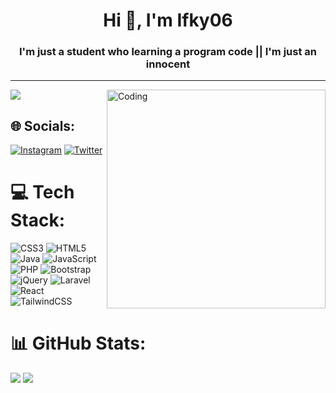 <!-- [![My GitHub Stats](https://github-readme-stats.vercel.app/api/?username=ifky06&count_private=true&theme=tokyonight&showicons=true)]()			 -->

<h1 align="center">Hi 👋, I'm Ifky06</h1>
<h3 align="center">I'm just a student who learning a program code || I'm just an innocent</h3>


---
[![](https://visitcount.itsvg.in/api?id=ifky06&icon=0&color=0)](https://visitcount.itsvg.in)
<img alt="Coding" src="https://media.tenor.com/PYJ_FJh9ZzMAAAAC/vestia-zeta-cat.gif" align="right" width="350">
## 🌐 Socials:
[![Instagram](https://img.shields.io/badge/Instagram-%23E4405F.svg?logo=Instagram&logoColor=white)](https://instagram.com/rifki.06) [![Twitter](https://img.shields.io/badge/Twitter-%231DA1F2.svg?logo=Twitter&logoColor=white)](https://twitter.com/ifky06) 

# 💻 Tech Stack:
![CSS3](https://img.shields.io/badge/css3-%231572B6.svg?style=for-the-badge&logo=css3&logoColor=white) ![HTML5](https://img.shields.io/badge/html5-%23E34F26.svg?style=for-the-badge&logo=html5&logoColor=white) ![Java](https://img.shields.io/badge/java-%23ED8B00.svg?style=for-the-badge&logo=java&logoColor=white) ![JavaScript](https://img.shields.io/badge/javascript-%23323330.svg?style=for-the-badge&logo=javascript&logoColor=%23F7DF1E) ![PHP](https://img.shields.io/badge/php-%23777BB4.svg?style=for-the-badge&logo=php&logoColor=white) ![Bootstrap](https://img.shields.io/badge/bootstrap-%23563D7C.svg?style=for-the-badge&logo=bootstrap&logoColor=white) ![jQuery](https://img.shields.io/badge/jquery-%230769AD.svg?style=for-the-badge&logo=jquery&logoColor=white) ![Laravel](https://img.shields.io/badge/laravel-%23FF2D20.svg?style=for-the-badge&logo=laravel&logoColor=white) ![React](https://img.shields.io/badge/react-%2320232a.svg?style=for-the-badge&logo=react&logoColor=%2361DAFB) ![TailwindCSS](https://img.shields.io/badge/tailwindcss-%2338B2AC.svg?style=for-the-badge&logo=tailwind-css&logoColor=white)
# 📊 GitHub Stats:
![](https://github-readme-stats.vercel.app/api?username=ifky06&theme=tokyonight&hide_border=false&include_all_commits=false&count_private=false)
![](https://github-readme-stats.vercel.app/api/top-langs/?username=ifky06&theme=tokyonight&hide_border=false&include_all_commits=false&count_private=false&layout=compact)<br/>
<!-- [![My GitHub Language Stats](https://github-readme-stats.vercel.app/api/top-langs/?username=ifky06&langs_count=5&theme=tokyonight)]()<br/> -->
<!-- ![](https://github-readme-streak-stats.herokuapp.com/?user=ifky06&theme=tokyonight&hide_border=false) -->






<!-- Proudly created with GPRM ( https://gprm.itsvg.in ) -->
<!--
**ifky06/ifky06** is a ✨ _special_ ✨ repository because its `README.md` (this file) appears on your GitHub profile.

Here are some ideas to get you started:

- 🔭 I’m currently working on ...
- 🌱 I’m currently learning ...
- 👯 I’m looking to collaborate on ...
- 🤔 I’m looking for help with ...
- 💬 Ask me about ...
- 📫 How to reach me: ...
- 😄 Pronouns: ...
- ⚡ Fun fact: ...
-->
